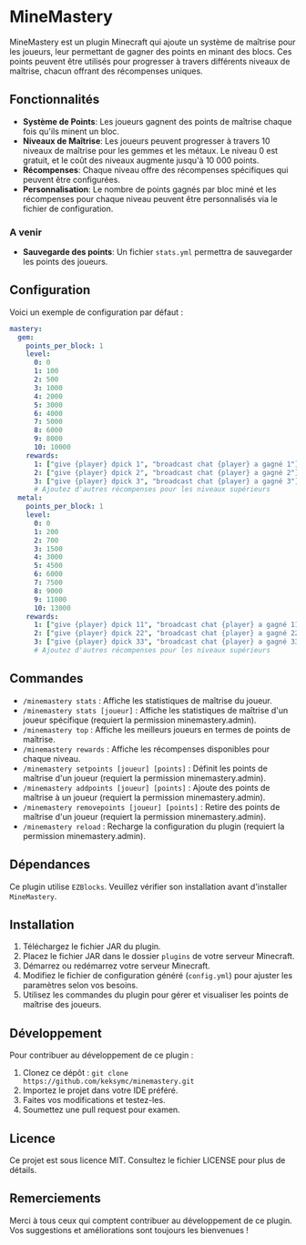 # MineMastery

MineMastery est un plugin Minecraft qui ajoute un système de maîtrise pour les joueurs, leur permettant de gagner des points en minant des blocs. Ces points peuvent être utilisés pour progresser à travers différents niveaux de maîtrise, chacun offrant des récompenses uniques.

## Fonctionnalités

- **Système de Points**: Les joueurs gagnent des points de maîtrise chaque fois qu'ils minent un bloc.
- **Niveaux de Maîtrise**: Les joueurs peuvent progresser à travers 10 niveaux de maîtrise pour les gemmes et les métaux. Le niveau 0 est gratuit, et le coût des niveaux augmente jusqu'à 10 000 points.
- **Récompenses**: Chaque niveau offre des récompenses spécifiques qui peuvent être configurées.
- **Personnalisation**: Le nombre de points gagnés par bloc miné et les récompenses pour chaque niveau peuvent être personnalisés via le fichier de configuration.

### A venir

- **Sauvegarde des points**: Un fichier `stats.yml` permettra de sauvegarder les points des joueurs.
  
## Configuration

Voici un exemple de configuration par défaut :

```yaml
mastery:
  gem:
    points_per_block: 1
    level:
      0: 0
      1: 100
      2: 500
      3: 1000
      4: 2000
      5: 3000
      6: 4000
      7: 5000
      8: 6000
      9: 8000
      10: 10000
    rewards:
      1: ["give {player} dpick 1", "broadcast chat {player} a gagné 1"]
      2: ["give {player} dpick 2", "broadcast chat {player} a gagné 2"]
      3: ["give {player} dpick 3", "broadcast chat {player} a gagné 3"]
      # Ajoutez d'autres récompenses pour les niveaux supérieurs
  metal:
    points_per_block: 1
    level:
      0: 0
      1: 200
      2: 700
      3: 1500
      4: 3000
      5: 4500
      6: 6000
      7: 7500
      8: 9000
      9: 11000
      10: 13000
    rewards:
      1: ["give {player} dpick 11", "broadcast chat {player} a gagné 11"]
      2: ["give {player} dpick 22", "broadcast chat {player} a gagné 22"]
      3: ["give {player} dpick 33", "broadcast chat {player} a gagné 33"]
      # Ajoutez d'autres récompenses pour les niveaux supérieurs
```
## Commandes

- `/minemastery stats` : Affiche les statistiques de maîtrise du joueur.
- `/minemastery stats [joueur]` : Affiche les statistiques de maîtrise d'un joueur spécifique (requiert la permission minemastery.admin).
- `/minemastery top` : Affiche les meilleurs joueurs en termes de points de maîtrise.
- `/minemastery rewards` : Affiche les récompenses disponibles pour chaque niveau.
- `/minemastery setpoints [joueur] [points]` : Définit les points de maîtrise d'un joueur (requiert la permission minemastery.admin).
- `/minemastery addpoints [joueur] [points]` : Ajoute des points de maîtrise à un joueur (requiert la permission minemastery.admin).
- `/minemastery removepoints [joueur] [points]` : Retire des points de maîtrise d'un joueur (requiert la permission minemastery.admin).
- `/minemastery reload` : Recharge la configuration du plugin (requiert la permission minemastery.admin).

## Dépendances

Ce plugin utilise `EZBlocks`. Veuillez vérifier son installation avant d'installer `MineMastery`.

## Installation

1. Téléchargez le fichier JAR du plugin.
2. Placez le fichier JAR dans le dossier `plugins` de votre serveur Minecraft.
3. Démarrez ou redémarrez votre serveur Minecraft.
4. Modifiez le fichier de configuration généré (`config.yml`) pour ajuster les paramètres selon vos besoins.
5. Utilisez les commandes du plugin pour gérer et visualiser les points de maîtrise des joueurs.

## Développement

Pour contribuer au développement de ce plugin :

1. Clonez ce dépôt : `git clone https://github.com/keksymc/minemastery.git`
2. Importez le projet dans votre IDE préféré.
3. Faites vos modifications et testez-les.
4. Soumettez une pull request pour examen.

## Licence

Ce projet est sous licence MIT. Consultez le fichier LICENSE pour plus de détails.

## Remerciements

Merci à tous ceux qui comptent contribuer au développement de ce plugin. Vos suggestions et améliorations sont toujours les bienvenues !
